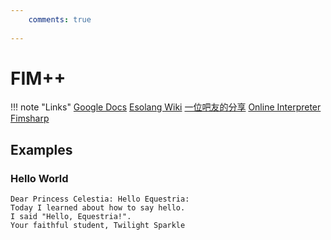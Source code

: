 ```yaml
---
    comments: true
    
---
```


# FIM++

!!! note "Links"
    [Google Docs](https://docs.google.com/document/d/1gU-ZROmZu0Xitw_pfC1ktCDvJH5rM85TxxQf5pg_xmg/edit#heading=h.ru9kr7aoisz7)
    [Esolang Wiki](https://esolangs.org/wiki/FiM%2B%2B)
    [一位吧友的分享](https://tieba.baidu.com/p/5254060140)
    [Online Interpreter Fimsharp](https://fimsharp.netlify.app/)

## Examples

### Hello World

```fimpp
Dear Princess Celestia: Hello Equestria:
Today I learned about how to say hello.
I said "Hello, Equestria!".
Your faithful student, Twilight Sparkle
```